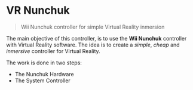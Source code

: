 # VR Nunchuk
> Wii Nunchuk controller for simple Virtual Reality inmersion

The main objective of this controller, is to use the **Wii Nunchuk**
controller with Virtual Reality software. The idea is to create a
*simple*, *cheap* and *inmersive* controller for Virtual Reality.

The work is done in two steps:
* The Nunchuk Hardware
* The System Controller
